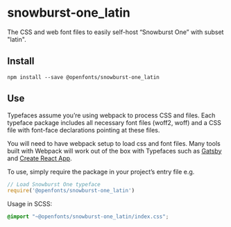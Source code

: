 
# snowburst-one_latin

The CSS and web font files to easily self-host “Snowburst One” with subset "latin".

## Install

`npm install --save @openfonts/snowburst-one_latin`

## Use

Typefaces assume you’re using webpack to process CSS and files. Each typeface
package includes all necessary font files (woff2, woff) and a CSS file with
font-face declarations pointing at these files.

You will need to have webpack setup to load css and font files. Many tools built
with Webpack will work out of the box with Typefaces such as [Gatsby](https://github.com/gatsbyjs/gatsby)
and [Create React App](https://github.com/facebookincubator/create-react-app).

To use, simply require the package in your project’s entry file e.g.

```javascript
// Load Snowburst One typeface
require('@openfonts/snowburst-one_latin')
```

Usage in SCSS:
```scss
@import "~@openfonts/snowburst-one_latin/index.css";
```
